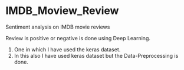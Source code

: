 # IMDB_Moview_Review

Sentiment analysis on IMDB movie reviews

Review is positive or negative is done using Deep Learning.
1. One in which I have used the keras dataset.
2. In this also I have used keras dataset but the Data-Preprocessing is done.
